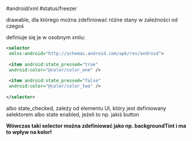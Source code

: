 #android/xml 
#status/freezer 

drawable, dla którego można zdefiniować różne stany w zależności od czegoś

definiuje się je w osobnym xmlu:

```xml
<selector  
 xmlns:android="http://schemas.android.com/apk/res/android">  
  
 <item android:state_pressed="true"  
 android:color="@color/color_one" />  
  
 <item android:state_pressed="false"  
 android:color="@color/color_two" />  
  
</selector>
```
albo state_checked, zależy od elementu UI, który jest definiowany selektorem
albo state enabled, jeżeli to np. jakiś button

**Wówczas taki selector można zdefiniować jako np. backgroundTint i ma to wpływ na kolor!**